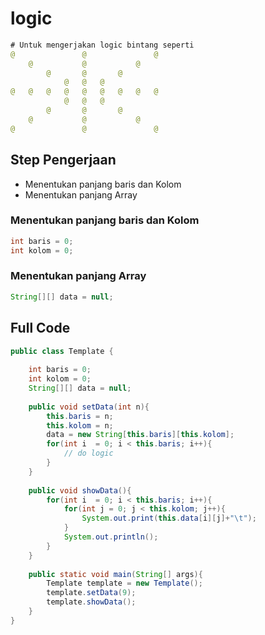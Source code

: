 # logic 

```java
# Untuk mengerjakan logic bintang seperti 
@	 	 	 	@	 	 	 	@	
	@	 	 	@	 	 	@	 	
		@	 	@	 	@	 	 	
			@	@	@	 	 	 	
@	@	@	@	@	@	@	@	@	
			@	@	@	 	 	 	
		@	 	@	 	@	 	 	
	@	 	 	@	 	 	@	 	
@	 	 	 	@	 	 	 	@
```

## Step Pengerjaan
* Menentukan panjang baris dan Kolom
* Menentukan panjang Array

### Menentukan panjang baris dan Kolom
```java
int baris = 0;
int kolom = 0;
```

### Menentukan panjang Array
```java
String[][] data = null;
```

## Full Code 
```java
public class Template {
	
	int baris = 0;
	int kolom = 0;
	String[][] data = null;
	
	public void setData(int n){
		this.baris = n;
		this.kolom = n;
		data = new String[this.baris][this.kolom];
		for(int i  = 0; i < this.baris; i++){
			// do logic 
		}
	}
	
	public void showData(){
		for(int i  = 0; i < this.baris; i++){
			for(int j = 0; j < this.kolom; j++){
				System.out.print(this.data[i][j]+"\t");
			}
			System.out.println();
		}
	}
	
	public static void main(String[] args){
		Template template = new Template();
		template.setData(9);
		template.showData();
	}
}
```